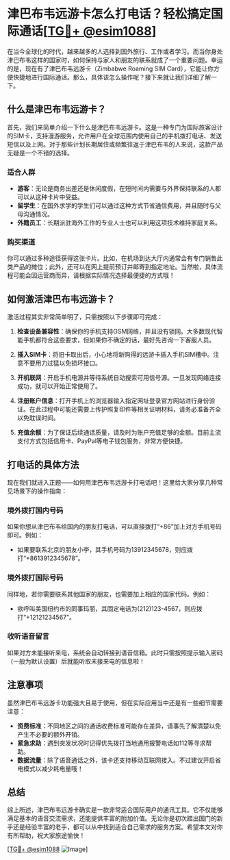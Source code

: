 # 津巴布韦远游卡怎么打电话？轻松搞定国际通话[[TG💪+ @esim1088](https://t.me/s/esim1088)]

在当今全球化的时代，越来越多的人选择到国外旅行、工作或者学习。而当你身处津巴布韦这样的国家时，如何保持与家人和朋友的联系就成了一个重要问题。幸运的是，现在有了津巴布韦远游卡（Zimbabwe Roaming SIM Card），它能让你方便快捷地进行国际通话。那么，具体该怎么操作呢？接下来就让我们详细了解一下。

## 什么是津巴布韦远游卡？

首先，我们来简单介绍一下什么是津巴布韦远游卡。这是一种专门为国际旅客设计的SIM卡，支持漫游服务，允许用户在全球范围内使用自己的手机拨打电话、发送短信以及上网。对于那些计划长期居住或频繁往返于津巴布韦的人来说，这款产品无疑是一个不错的选择。

### 适合人群
- **游客**：无论是商务出差还是休闲度假，在短时间内需要与外界保持联系的人都可以从这种卡片中受益。
- **留学生**：在国外求学的学生们可以通过这种方式节省通信费用，并且随时与父母沟通情况。
- **外籍员工**：长期派驻海外工作的专业人士也可以利用这项技术维持家庭关系。

### 购买渠道
你可以通过多种途径获得这张卡片。比如，在机场到达大厅内通常会有专门销售此类产品的摊位；此外，还可以在网上提前预订并邮寄到指定地址。当然啦，具体流程可能会因运营商而异，请根据实际情况选择最便捷的方式哦！

## 如何激活津巴布韦远游卡？

激活过程其实非常简单明了，只需按照以下步骤即可完成：

1. **检查设备兼容性**：确保你的手机支持GSM网络，并且没有锁网。大多数现代智能手机都符合这些要求，但如果你不确定的话，最好先咨询一下客服人员。

2. **插入SIM卡**：将旧卡取出后，小心地将新购得的远游卡插入手机SIM槽中。注意不要用力过猛以免损坏接口。

3. **开机联网**：开启手机电源并等待系统自动搜索可用信号源。一旦发现网络连接成功，就可以开始正常使用了。

4. **注册账户信息**：打开手机上的浏览器输入指定网址登录官方网站进行身份验证。在此过程中可能还需要上传护照复印件等相关证明材料，请务必准备齐全以免耽误时间。

5. **充值余额**：为了保证后续通话质量，请及时为账户充值足够的金额。目前主流支付方式包括信用卡、PayPal等电子钱包服务，非常方便快捷。

## 打电话的具体方法

现在我们就进入正题——如何用津巴布韦远游卡打电话吧！这里给大家分享几种常见场景下的操作指南：

### 境外拨打国内号码
如果你想从津巴布韦给国内的朋友打电话，可以直接拨打“+86”加上对方手机号码即可。例如：
- 如果要联系北京的朋友小李，其手机号码为13912345678，则应拨打“+8613912345678”。

### 境外拨打国际号码
同样地，若你需要联系其他国家的朋友，也需要加上相应的国家代码。例如：
- 欲呼叫美国纽约市的同事玛丽，其固定电话为(212)123-4567，则应拨打“+12121234567”。

### 收听语音留言
如果对方未能接听来电，系统会自动转接到语音信箱。此时只需按照提示输入密码（一般为默认设置）后就能听取未接来电的信息啦！

## 注意事项

虽然津巴布韦远游卡功能强大且易于使用，但在实际应用当中还是有一些细节需要注意：

- **资费标准**：不同地区之间的通话收费标准可能存在差异，请事先了解清楚以免产生不必要的额外开销。
- **紧急求助**：遇到突发状况时记得优先拨打当地通用报警电话如112等寻求帮助。
- **数据流量**：除了语音通话之外，该卡还支持移动互联网接入。不过建议开启省电模式以减少耗电量哦！

## 总结

综上所述，津巴布韦远游卡确实是一款非常适合国际用户的通讯工具。它不仅能够满足基本的语音交流需求，还能提供丰富的附加价值。无论你是初次踏出国门的新手还是经验丰富的老手，都可以从中找到适合自己需求的服务方案。希望本文对你有所帮助，祝大家旅途愉快！

[[TG💪+ @esim1088](https://t.me/s/esim1088) ![Image](https://i.postimg.cc/4NQfJmqS/Snipaste-2025-05-13-00-14-12.png)]